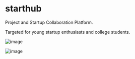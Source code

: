 # starthub
Project and Startup Collaboration Platform.

Targeted for young startup enthusiasts and college students.

![image](https://github.com/user-attachments/assets/931cb8db-f081-42af-afad-093c0a3ec1c0)

![image](https://github.com/user-attachments/assets/ac464c9b-30a2-4330-bf03-9230a6ce55d6)

